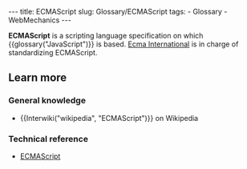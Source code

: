 --- title: ECMAScript slug: Glossary/ECMAScript tags: - Glossary - WebMechanics ---

**ECMAScript** is a scripting language specification on which {{glossary("JavaScript")}} is based. [Ecma International](https://www.ecma-international.org) is in charge of standardizing ECMAScript.

## Learn more

### General knowledge

- {{Interwiki("wikipedia", "ECMAScript")}} on Wikipedia

### Technical reference

- [ECMAScript](http://www.ecmascript.org/)
